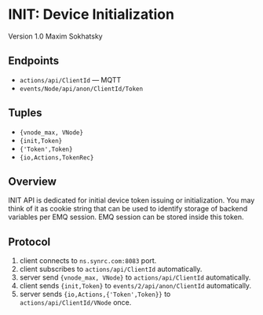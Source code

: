 INIT: Device Initialization
===========================

Version 1.0 Maxim Sokhatsky

Endpoints
--------

* `actions/api/ClientId` — MQTT
* `events/Node/api/anon/ClientId/Token`

Tuples
------

* `{vnode_max, VNode}`
* `{init,Token}`
* `{'Token',Token}`
* `{io,Actions,TokenRec}`

Overview
--------

INIT API is dedicated for initial device token issuing or initialization.
You may think of it as cookie string that can be used to identify
storage of backend variables per EMQ session. EMQ session can be stored
inside this token.

Protocol
--------

1. client connects to `ns.synrc.com:8083` port.
2. client subscribes to `actions/api/ClientId` automatically.
3. server send `{vnode_max, VNode}` to `actions/api/ClientId` automatically.
4. client sends `{init,Token}` to `events/2/api/anon/ClientId` automatically.
5. server sends `{io,Actions,{'Token',Token}}` to `actions/api/ClientId/VNode` once.
